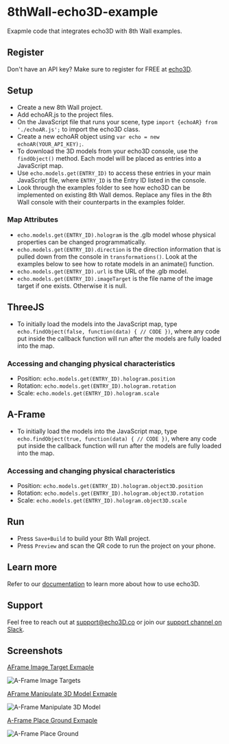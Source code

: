 # 8thWall-echo3D-example
Exapmle code that integrates echo3D with 8th Wall examples.

## Register
Don't have an API key? Make sure to register for FREE at [echo3D](https://console.echo3D.co/#/auth/register).

## Setup
* Create a new 8th Wall project.
* Add echoAR.js to the project files.
* On the JavaScript file that runs your scene, type `import {echoAR} from './echoAR.js';` to import the echo3D class.
* Create a new echoAR object using `var echo = new echoAR(YOUR_API_KEY);`.
* To download the 3D models from your echo3D console, use the `findObject()` method. Each model will be placed as entries into a JavaScript map.
* Use `echo.models.get(ENTRY_ID)` to access these entries in your main JavaScript file, where `ENTRY_ID` is the Entry ID listed in the console.
* Look through the examples folder to see how echo3D can be implemented on existing 8th Wall demos. Replace any files in the 8th Wall console with their counterparts in the examples folder.
### Map Attributes
* `echo.models.get(ENTRY_ID).hologram` is the .glb model whose physical properties can be changed programmatically.
* `echo.models.get(ENTRY_ID).direction` is the direction information that is pulled down from the console in `transformations()`. Look at the examples below to see how to rotate models in an animate() function.
* `echo.models.get(ENTRY_ID).url` is the URL of the .glb model.
* `echo.models.get(ENTRY_ID).imageTarget` is the file name of the image target if one exists. Otherwise it is null.

## ThreeJS
* To initially load the models into the JavaScript map, type `echo.findObject(false, function(data) { // CODE })`, where any code put inside the callback function will run after the models are fully loaded into the map.
### Accessing and changing physical characteristics
* Position: `echo.models.get(ENTRY_ID).hologram.position`
* Rotation: `echo.models.get(ENTRY_ID).hologram.rotation`
* Scale: `echo.models.get(ENTRY_ID).hologram.scale`
## A-Frame
* To initially load the models into the JavaScript map, type `echo.findObject(true, function(data) { // CODE })`, where any code put inside the callback function will run after the models are fully loaded into the map.
### Accessing and changing physical characteristics
* Position: `echo.models.get(ENTRY_ID).hologram.object3D.position`
* Rotation: `echo.models.get(ENTRY_ID).hologram.object3D.rotation`
* Scale: `echo.models.get(ENTRY_ID).hologram.object3D.scale`

## Run
* Press `Save+Build` to build your 8th Wall project.
* Press `Preview` and scan the QR code to run the project on your phone.

## Learn more
Refer to our [documentation](https://docs.echo3D.co/) to learn more about how to use echo3D.

## Support
Feel free to reach out at [support@echo3D.co](mailto:support@echo3D.co) or join our [support channel on Slack](https://go.echo3D.co/join). 

## Screenshots
[AFrame Image Target Exmaple](https://github.com/echo3Dco/8thWall-echo3D-example/tree/main/Examples/A-Frame%20Image%20Targets%20Flyer)

![A-Frame Image Targets](/Examples/A-Frame%20Image%20Targets%20Flyer/Screenshot.gif)

[AFrame Manipulate 3D Model Exmaple](https://github.com/echo3Dco/8thWall-echo3D-example/tree/main/Examples/A-Frame%20Manipulate%203D%20Model)

![A-Frame Manipulate 3D Model](/Examples/A-Frame%20Manipulate%203D%20Model/Screenshot.gif)

[A-Frame Place Ground Exmaple](https://github.com/echo3Dco/8thWall-echo3D-example/tree/main/Examples/A-Frame%20Place%20Ground)

![A-Frame Place Ground](/Examples/A-Frame%20Place%20Ground/Screenshot.gif)


